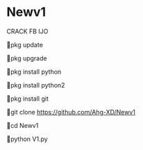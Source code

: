 # Newv1
CRACK FB IJO





🔰pkg update

🔰pkg upgrade

🔰pkg install python

🔰pkg install python2

🔰pkg install git

🔰git clone https://github.com/Ahg-XD/Newv1

🔰cd Newv1

🔰python V1.py
